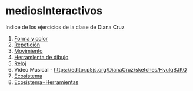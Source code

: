 # mediosInteractivos
Indice de los ejercicios de la clase de Diana Cruz
1. [Forma y color](https://dianacruz0.github.io/mediosInteractivos/01/)
2. [Repetición](https://dianacruz0.github.io/mediosInteractivos/02.2/)
3. [Movimiento](https://dianacruz0.github.io/mediosInteractivos/03.3/)
4. [Herramienta de dibujo](https://dianacruz0.github.io/mediosInteractivos/04.2/)
5. [Reloj](https://dianacruz0.github.io/mediosInteractivos/05/)
6. Video Musical - https://editor.p5js.org/DianaCruz/sketches/HyulqBJKQ
7. [Ecosistema](https://dianacruz0.github.io/mediosInteractivos/07.2/)
8. [Ecosistema+Herramientas](https://dianacruz0.github.io/mediosInteractivos/08.2/)
